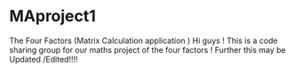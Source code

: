 # MAproject1
The Four Factors (Matrix Calculation application ) 
Hi guys !
This is a code sharing group for our maths project of the four factors ! 
Further this may be Updated /Edited!!!!
